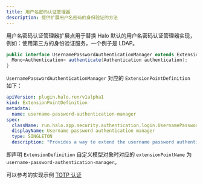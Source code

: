 ```yaml
---
title: 用户名密码认证管理器
description: 提供扩展用户名密码的身份验证的方法
---
```


用户名密码认证管理器扩展点用于替换 Halo 默认的用户名密码认证管理器实现，例如：使用第三方的身份验证服务，一个例子是 LDAP。

```java
public interface UsernamePasswordAuthenticationManager extends ExtensionPoint {
  Mono<Authentication> authenticate(Authentication authentication);
}
```

`UsernamePasswordAuthenticationManager` 对应的 `ExtensionPointDefinition` 如下：

```yaml
apiVersion: plugin.halo.run/v1alpha1
kind: ExtensionPointDefinition
metadata:
  name: username-password-authentication-manager
spec:
  className: run.halo.app.security.authentication.login.UsernamePasswordAuthenticationManager
  displayName: Username password authentication manager
  type: SINGLETON
  description: "Provides a way to extend the username password authentication."
```

即声明 `ExtensionDefinition` 自定义模型对象时对应的 `extensionPointName` 为 `username-password-authentication-manager`。

可以参考的实现示例 [TOTP 认证](https://github.com/halo-dev/halo/blob/86e688a15d05c084021b6ba5e75d56a8813c3813/application/src/main/java/run/halo/app/security/authentication/twofactor/totp/TotpAuthenticationFilter.java#L84)
